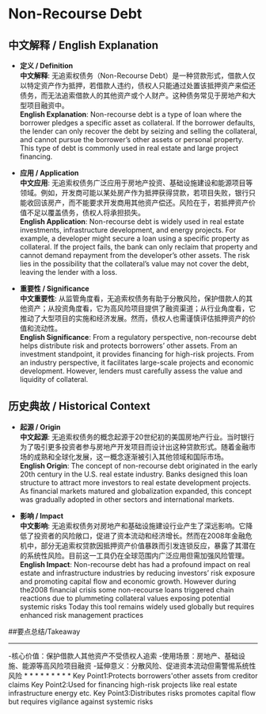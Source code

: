 # Non-Recourse Debt

## 中文解释 / English Explanation

* **定义 / Definition**  
  **中文解释**: 无追索权债务（Non-Recourse Debt）是一种贷款形式，借款人仅以特定资产作为抵押，若借款人违约，债权人只能通过处置该抵押资产来偿还债务，而无法追索借款人的其他资产或个人财产。这种债务常见于房地产和大型项目融资中。  
  **English Explanation**: Non-recourse debt is a type of loan where the borrower pledges a specific asset as collateral. If the borrower defaults, the lender can only recover the debt by seizing and selling the collateral, and cannot pursue the borrower’s other assets or personal property. This type of debt is commonly used in real estate and large project financing.

* **应用 / Application**  
  **中文应用**: 无追索权债务广泛应用于房地产投资、基础设施建设和能源项目等领域。例如，开发商可能以某处房产作为抵押获得贷款，若项目失败，银行只能收回该房产，而不能要求开发商用其他资产偿还。风险在于，若抵押资产价值不足以覆盖债务，债权人将承担损失。  
  **English Application**: Non-recourse debt is widely used in real estate investments, infrastructure development, and energy projects. For example, a developer might secure a loan using a specific property as collateral. If the project fails, the bank can only reclaim that property and cannot demand repayment from the developer’s other assets. The risk lies in the possibility that the collateral’s value may not cover the debt, leaving the lender with a loss.

* **重要性 / Significance**  
  **中文重要性**: 从监管角度看，无追索权债务有助于分散风险，保护借款人的其他资产；从投资角度看，它为高风险项目提供了融资渠道；从行业角度看，它推动了大型项目的实施和经济发展。然而，债权人也需谨慎评估抵押资产的价值和流动性。  
  **English Significance**: From a regulatory perspective, non-recourse debt helps distribute risk and protects borrowers’ other assets. From an investment standpoint, it provides financing for high-risk projects. From an industry perspective, it facilitates large-scale projects and economic development. However, lenders must carefully assess the value and liquidity of collateral.

## 历史典故 / Historical Context

* **起源 / Origin**  
  **中文起源**: 无追索权债务的概念起源于20世纪初的美国房地产行业。当时银行为了吸引更多投资者参与房地产开发项目而设计出这种贷款形式。随着金融市场的成熟和全球化发展，这一概念逐渐被引入其他领域和国际市场。  
  **English Origin**: The concept of non-recourse debt originated in the early 20th century in the U.S. real estate industry. Banks designed this loan structure to attract more investors to real estate development projects. As financial markets matured and globalization expanded, this concept was gradually adopted in other sectors and international markets.

* **影响 / Impact**  
  **中文影响**: 无追索权债务对房地产和基础设施建设行业产生了深远影响。它降低了投资者的风险敞口，促进了资本流动和经济增长。然而在2008年金融危机中，部分无追索权贷款因抵押资产价值暴跌而引发连锁反应，暴露了其潜在的系统性风险。目前这一工具仍在全球范围内广泛应用但需加强风险管理。  
  **English Impact**: Non-recourse debt has had a profound impact on real estate and infrastructure industries by reducing investors’ risk exposure and promoting capital flow and economic growth. However during the2008 financial crisis some non-recourse loans triggered chain reactions due to plummeting collateral values exposing potential systemic risks Today this tool remains widely used globally but requires enhanced risk management practices

##要点总结/Takeaway

* * * * * * * * * * * * * * *
-核心价值：保护借款人其他资产不受债权人追索
-使用场景：房地产、基础设施、能源等高风险项目融资
-延伸意义：分散风险、促进资本流动但需警惕系统性风险
*
*
*
*
*
*
*
*
*
Key Point1:Protects borrowers'other assets from creditor claims
Key Point2:Used for financing high-risk projects like real estate infrastructure energy etc.
Key Point3:Distributes risks promotes capital flow but requires vigilance against systemic risks